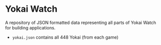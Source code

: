 # Yokai Watch

A repository of JSON formatted data representing all parts of Yokai Watch for building applications.

- `yokai.json` contains all 448 Yokai (from each game)
